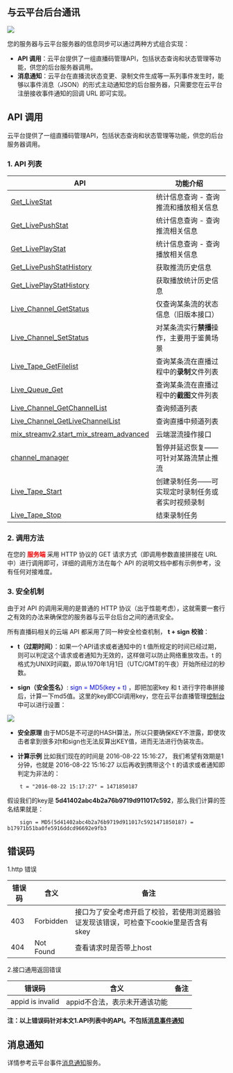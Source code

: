 ## 与云平台后台通讯
![](https://mc.qcloudimg.com/static/img/bb38ba7d007910df41b2775a63c6e0d3/image.png)

您的服务器与云平台服务器的信息同步可以通过两种方式组合实现：
- **API 调用**：云平台提供了一组直播码管理API，包括状态查询和状态管理等功能，供您的后台服务器调用。
- **消息通知**：云平台在直播流状态变更、录制文件生成等一系列事件发生时，能够以事件消息（JSON）的形式主动通知您的后台服务器，只需要您在云平台注册接收事件通知的回调 URL 即可实现。


## API 调用
云平台提供了一组直播码管理API，包括状态查询和状态管理等功能，供您的后台服务器调用。

### 1. API 列表

| API                                | 功能介绍                                                   |
|---------------------------------|--------------------------------------------------------------|
| [Get_LiveStat](http://tce.fsphere.cn/doc/api/258/6110)  | 统计信息查询 - 查询推流和播放相关信息|
| [Get_LivePushStat](http://tce.fsphere.cn/doc/api/258/6110) | 统计信息查询 - 查询推流相关信息|
| [Get_LivePlayStat](http://tce.fsphere.cn/doc/api/258/6110)  |  统计信息查询 - 查询播放相关信息 |
| [Get_LivePushStatHistory](http://tce.fsphere.cn/document/product/267/9579)|获取推流历史信息|
| [Get_LivePlayStatHistory](http://tce.fsphere.cn/document/product/267/9580)|获取播放统计历史信息|
| [Live_Channel_GetStatus](http://tce.fsphere.cn/doc/api/258/5958) |  仅查询某条流的状态信息（旧版本接口） | 
| [Live_Channel_SetStatus](http://tce.fsphere.cn/doc/api/258/5959) | 对某条流实行**禁播**操作，主要用于鉴黄场景 | 
| [Live_Tape_GetFilelist](http://tce.fsphere.cn/doc/api/258/5960)| 查询某条流在直播过程中的**录制**文件列表 | 
| [Live_Queue_Get](http://tce.fsphere.cn/doc/api/258/5961)| 查询某条流在直播过程中的**截图**文件列表 |
| [Live_Channel_GetChannelList](http://tce.fsphere.cn/document/product/267/7997)|查询频道列表|
| [Live_Channel_GetLiveChannelList](http://tce.fsphere.cn/document/product/267/8862)|查询直播中频道列表|
| [mix_streamv2.start_mix_stream_advanced](http://tce.fsphere.cn/document/product/267/8832)|云端混流操作接口|
| [channel_manager](http://tce.fsphere.cn/document/product/267/9500)|暂停并延迟恢复——可针对某路流禁止推流|
| [Live_Tape_Start](http://tce.fsphere.cn/document/product/267/9567)|创建录制任务——可实现定时录制任务或者实时视频录制|
| [Live_Tape_Stop](http://tce.fsphere.cn/document/product/267/9568)|结束录制任务|

### 2. 调用方法

在您的 **<font color='red'>服务端</font>** 采用 HTTP 协议的 GET 请求方式（即调用参数直接拼接在 URL 中）进行调用即可，详细的调用方法在每个 API 的说明文档中都有示例参考，没有任何对接难度。

### 3. 安全机制
由于对 API 的调用采用的是普通的 HTTP 协议（出于性能考虑），这就需要一套行之有效的办法来确保您的服务器与云平台后台之间的通讯安全。

所有直播码相关的云端 API 都采用了同一种安全检查机制， **t + sign 校验**：
- **t（过期时间）**：如果一个API请求或者通知中的 t 值所规定的时间已经过期，则可以判定这个请求或者通知为无效的，这样做可以防止网络重放攻击。t 的格式为UNIX时间戳，即从1970年1月1日（UTC/GMT的午夜）开始所经过的秒数。

- **sign（安全签名）**:  <font color='blue'>sign = MD5(key + t) </font>，即把加密key 和 t 进行字符串拼接后，计算一下md5值。这里的key即CGI调用key，您在云平台直播管理[控制台](http://console.tce.fsphere.cn/live/livecodemanage) 中可以进行设置：

![](https://mc.qcloudimg.com/static/img/e5034b47cead66be46b1f81a1fea8274/image.png)

- **安全原理**
由于MD5是不可逆的HASH算法，所以只要确保KEY不泄露，即使攻击者拿到很多对t和sign也无法反算出KEY值，进而无法进行伪装攻击。

- **计算示例**
   比如我们现在的时间是 2016-08-22 15:16:27， 我们希望有效期是1分钟，也就是 2016-08-22 15:16:27 以后再收到携带这个 t 的请求或者通知即判定为非法的：
```
	t = "2016-08-22 15:17:27" = 1471850187
```
   假设我们的key是 **5d41402abc4b2a76b9719d911017c592**，那么我们计算的签名结果就是：
```
	sign = MD5(5d41402abc4b2a76b9719d911017c5921471850187) = b17971b51ba0fe5916ddcd96692e9fb3
```

## 错误码
1.http 错误

| 错误码 | 含义 | 备注 |
|---------|---------|---------|
| 403 | Forbidden | 接口为了安全考虑开启了校验，若使用浏览器验证发现该错误，可检查下cookie里是否含有skey |
| 404 | Not Found | 查看请求时是否带上host |

2.接口通用返回错误

| 错误码 | 含义 | 备注 |
|---------|---------|---------|
| appid is invalid | appid不合法，表示未开通该功能 ||

**注：以上错误码针对本文1.API列表中的API。不包括[消息事件通知](http://tce.fsphere.cn/document/product/267/5957)**

## 消息通知
详情参考云平台事件[消息通知](http://tce.fsphere.cn/document/product/267/5957)服务。 
